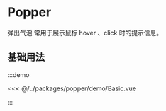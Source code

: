 # Popper

弹出气泡
常用于展示鼠标 hover 、click 时的提示信息。

## 基础用法

:::demo

<<< @/../packages/popper/demo/Basic.vue

:::